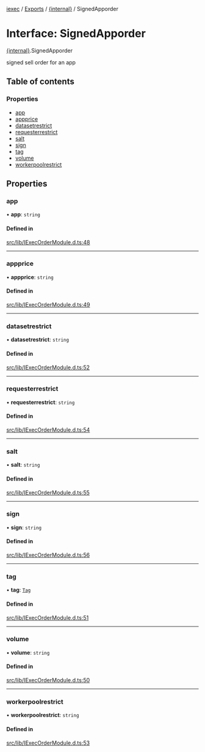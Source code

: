 [iexec](../README.md) / [Exports](../modules.md) / [{internal}](../modules/internal_.md) / SignedApporder

# Interface: SignedApporder

[{internal}](../modules/internal_.md).SignedApporder

signed sell order for an app

## Table of contents

### Properties

- [app](internal_.SignedApporder.md#app)
- [appprice](internal_.SignedApporder.md#appprice)
- [datasetrestrict](internal_.SignedApporder.md#datasetrestrict)
- [requesterrestrict](internal_.SignedApporder.md#requesterrestrict)
- [salt](internal_.SignedApporder.md#salt)
- [sign](internal_.SignedApporder.md#sign)
- [tag](internal_.SignedApporder.md#tag)
- [volume](internal_.SignedApporder.md#volume)
- [workerpoolrestrict](internal_.SignedApporder.md#workerpoolrestrict)

## Properties

### app

• **app**: `string`

#### Defined in

[src/lib/IExecOrderModule.d.ts:48](https://github.com/iExecBlockchainComputing/iexec-sdk/blob/460192e/src/lib/IExecOrderModule.d.ts#L48)

___

### appprice

• **appprice**: `string`

#### Defined in

[src/lib/IExecOrderModule.d.ts:49](https://github.com/iExecBlockchainComputing/iexec-sdk/blob/460192e/src/lib/IExecOrderModule.d.ts#L49)

___

### datasetrestrict

• **datasetrestrict**: `string`

#### Defined in

[src/lib/IExecOrderModule.d.ts:52](https://github.com/iExecBlockchainComputing/iexec-sdk/blob/460192e/src/lib/IExecOrderModule.d.ts#L52)

___

### requesterrestrict

• **requesterrestrict**: `string`

#### Defined in

[src/lib/IExecOrderModule.d.ts:54](https://github.com/iExecBlockchainComputing/iexec-sdk/blob/460192e/src/lib/IExecOrderModule.d.ts#L54)

___

### salt

• **salt**: `string`

#### Defined in

[src/lib/IExecOrderModule.d.ts:55](https://github.com/iExecBlockchainComputing/iexec-sdk/blob/460192e/src/lib/IExecOrderModule.d.ts#L55)

___

### sign

• **sign**: `string`

#### Defined in

[src/lib/IExecOrderModule.d.ts:56](https://github.com/iExecBlockchainComputing/iexec-sdk/blob/460192e/src/lib/IExecOrderModule.d.ts#L56)

___

### tag

• **tag**: [`Tag`](../modules/internal_.md#tag)

#### Defined in

[src/lib/IExecOrderModule.d.ts:51](https://github.com/iExecBlockchainComputing/iexec-sdk/blob/460192e/src/lib/IExecOrderModule.d.ts#L51)

___

### volume

• **volume**: `string`

#### Defined in

[src/lib/IExecOrderModule.d.ts:50](https://github.com/iExecBlockchainComputing/iexec-sdk/blob/460192e/src/lib/IExecOrderModule.d.ts#L50)

___

### workerpoolrestrict

• **workerpoolrestrict**: `string`

#### Defined in

[src/lib/IExecOrderModule.d.ts:53](https://github.com/iExecBlockchainComputing/iexec-sdk/blob/460192e/src/lib/IExecOrderModule.d.ts#L53)
